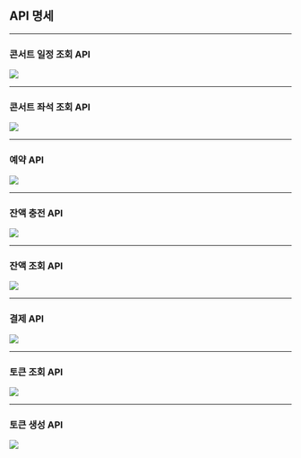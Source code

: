 ## API 명세

---
### 콘서트 일정 조회 API
![](https://velog.velcdn.com/images/kimbro97/post/b64e8445-b157-43b4-9347-aa91c21c04d0/image.png)

---

### 콘서트 좌석 조회 API
![](https://velog.velcdn.com/images/kimbro97/post/2d0b2aee-6f09-440e-9d1c-5e623620cc5c/image.png)

---

### 예약 API 
![](https://velog.velcdn.com/images/kimbro97/post/51ea3035-70b3-4cf6-bf9f-cc0bfcd0457a/image.png)

---

### 잔액 충전 API

![](https://velog.velcdn.com/images/kimbro97/post/9566aeb8-63a4-4bc9-9b52-6ddb9eb40db4/image.png)

---

### 잔액 조회 API
![](https://velog.velcdn.com/images/kimbro97/post/8c648927-597e-4734-9ed5-823450afe651/image.png)

---

### 결제 API

![](https://velog.velcdn.com/images/kimbro97/post/a7a7e3da-798d-419d-83a7-59417c772e7d/image.png)

---

### 토큰 조회 API
![](https://velog.velcdn.com/images/kimbro97/post/6cbecf7a-585b-4a08-b38e-6441b49d5001/image.png)


---

### 토큰 생성 API

![](https://velog.velcdn.com/images/kimbro97/post/b6383068-c54a-4fef-a105-90e397014277/image.png)
